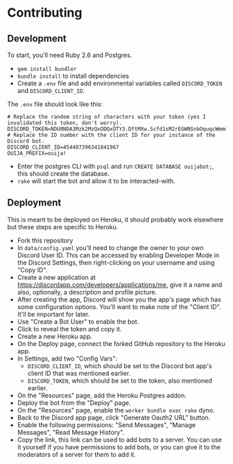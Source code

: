 # Contributing
## Development

To start, you'll need Ruby 2.6 and Postgres.

- `gem install bundler`
- `bundle install` to install dependencies
- Create a `.env` file and add environmental variables called `DISCORD_TOKEN` and `DISCORD_CLIENT_ID`.

The `.env` file should look like this:

```
# Replace the random string of characters with your token (yes I invalidated this token, don't worry).
DISCORD_TOKEN=NDU0NDA3Mzk2MzQxODQxOTY3.DftMXw.Scfd1sM2rEGWNSnbOquqcWmmnxY
# Replace the ID number with the client ID for your instance of the Discord bot.
DISCORD_CLIENT_ID=454407396341841967
OUIJA_PREFIX=ouija!
```

- Enter the postgres CLI with `psql` and run `CREATE DATABASE ouijabot;`, this should create the database.
- `rake` will start the bot and allow it to be interacted-with.

## Deployment

This is meant to be deployed on Heroku, it should probably work elsewhere but
these steps are specific to Heroku.

- Fork this repository
- In `data/config.yaml` you'll need to change the owner to your own Discord User ID. This can be accessed by enabling Developer Mode in the Discord Settings, then right-clicking on your username and using "Copy ID".
- Create a new application at https://discordapp.com/developers/applications/me, give it a name and also, optionally, a description and profile picture.
- After creating the app, Discord will show you the app's page which has some configuration options. You'll want to make note of the "Client ID". It'll be important for later.
- Use "Create a Bot User" to enable the bot.
- Click to reveal the token and copy it.
- Create a new Heroku app.
- On the Deploy page, connect the forked GitHub repository to the Heroku app.
- In Settings, add two "Config Vars":
  - `DISCORD_CLIENT_ID`, which should be set to the Discord bot app's client ID that was mentioned earlier.
  - `DISCORD_TOKEN`, which should be set to the token, also mentioned earlier.
- On the "Resources" page, add the Heroku Postgres addon.
- Deploy the bot from the "Deploy" page.
- On the "Resources" page, enable the `worker bundle exec rake` dyno.
- Back to the Discord app page, click "Generate Oauth2 URL" button.
- Enable the following permissions: "Send Messages", "Manage Messages", "Read Message History".
- Copy the link, this link can be used to add bots to a server. You can use it yourself if you have permissions to add bots, or you can give it to the moderators of a server for them to add it.
